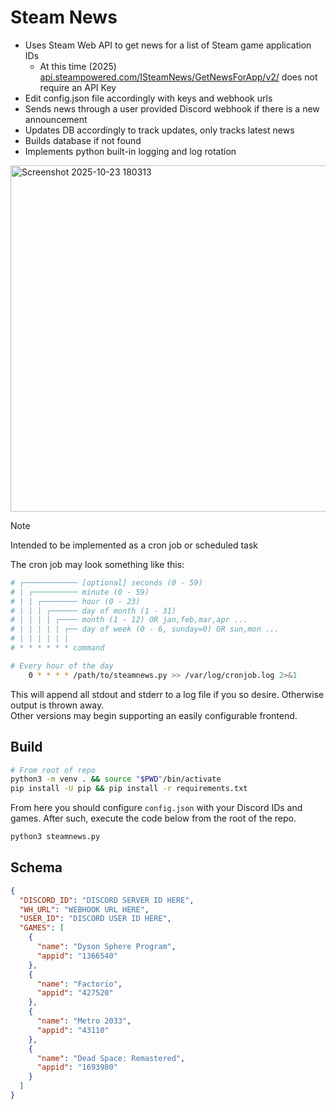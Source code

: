 # Steam News

- Uses Steam Web API to get news for a list of Steam game application IDs
    - At this time (2025) [api.steampowered.com/ISteamNews/GetNewsForApp/v2/](https://partner.steamgames.com/doc/webapi/isteamnews) does not require an API Key
- Edit config.json file accordingly with keys and webhook urls
- Sends news through a user provided Discord webhook if there is a new announcement
- Updates DB accordingly to track updates, only tracks latest news
- Builds database if not found
- Implements python built-in logging and log rotation

<img width="519" height="554" alt="Screenshot 2025-10-23 180313" src="https://github.com/user-attachments/assets/9682486e-643e-4235-b7e6-061b51fb8339" />

> [!NOTE]
> Intended to be implemented as a cron job or scheduled task

The cron job may look something like this:
```bash
# ┌──────────── [optional] seconds (0 - 59)
# | ┌────────── minute (0 - 59)
# | | ┌──────── hour (0 - 23)
# | | | ┌────── day of month (1 - 31)
# | | | | ┌──── month (1 - 12) OR jan,feb,mar,apr ...
# | | | | | ┌── day of week (0 - 6, sunday=0) OR sun,mon ...
# | | | | | |
# * * * * * * command

# Every hour of the day
    0 * * * * /path/to/steamnews.py >> /var/log/cronjob.log 2>&1
```
This will append all stdout and stderr to a log file if you so desire. Otherwise output is thrown away.  
Other versions may begin supporting an easily configurable frontend.

## Build

```bash
# From root of repo
python3 -m venv . && source "$PWD"/bin/activate
pip install -U pip && pip install -r requirements.txt
```
From here you should configure `config.json` with your Discord IDs and games. After such,
execute the code below from the root of the repo.

```bash
python3 steamnews.py
```
Schema
--------

```json
{
  "DISCORD_ID": "DISCORD SERVER ID HERE",
  "WH_URL": "WEBHOOK URL HERE",
  "USER_ID": "DISCORD USER ID HERE",
  "GAMES": [
    {
      "name": "Dyson Sphere Program",
      "appid": "1366540"
    },
    {
      "name": "Factorio",
      "appid": "427520"
    },
    {
      "name": "Metro 2033",
      "appid": "43110"
    },
    {
      "name": "Dead Space: Remastered",
      "appid": "1693980"
    }
  ]
}
```

